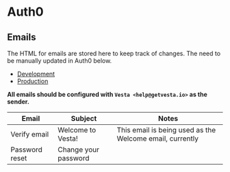 # Auth0

## Emails

The HTML for emails are stored here to keep track of changes. The need to be manually updated in Auth0 below.

- [Development](https://manage.auth0.com/dashboard/us/dev-yjh615ihwfod8ipb/templates)
- [Production](https://manage.auth0.com/dashboard/us/vestasoftware/templates)

**All emails should be configured with `Vesta <help@getvesta.io>` as the sender.**

| Email          | Subject              | Notes                                                    |
| -------------- | -------------------- | -------------------------------------------------------- |
| Verify email   | Welcome to Vesta!    | This email is being used as the Welcome email, currently |
| Password reset | Change your password |                                                          |
